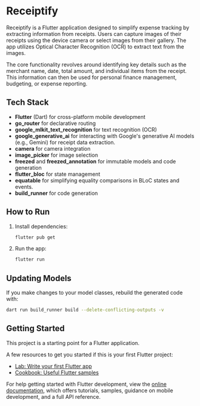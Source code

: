 # Receiptify

Receiptify is a Flutter application designed to simplify expense tracking by extracting information from receipts.
Users can capture images of their receipts using the device camera or select images from their gallery.
The app utilizes Optical Character Recognition (OCR) to extract text from the images.

The core functionality revolves around identifying key details such as the merchant name, date, total amount, and individual items from the receipt.
This information can then be used for personal finance management, budgeting, or expense reporting.

## Tech Stack

- **Flutter** (Dart) for cross-platform mobile development
- **go_router** for declarative routing
- **google_mlkit_text_recognition** for text recognition (OCR)
- **google_generative_ai** for interacting with Google's generative AI models (e.g., Gemini) for receipt data extraction.
- **camera** for camera integration
- **image_picker** for image selection
- **freezed** and **freezed_annotation** for immutable models and code generation
- **flutter_bloc** for state management
- **equatable** for simplifying equality comparisons in BLoC states and events.
- **build_runner** for code generation

## How to Run

1. Install dependencies:
   ```sh
   flutter pub get
   ```
2. Run the app:
   ```sh
   flutter run
   ```

## Updating Models

If you make changes to your model classes, rebuild the generated code with:
```sh
dart run build_runner build --delete-conflicting-outputs -v
```

## Getting Started

This project is a starting point for a Flutter application.

A few resources to get you started if this is your first Flutter project:

- [Lab: Write your first Flutter app](https://docs.flutter.dev/get-started/codelab)
- [Cookbook: Useful Flutter samples](https://docs.flutter.dev/cookbook)

For help getting started with Flutter development, view the
[online documentation](https://docs.flutter.dev/), which offers tutorials,
samples, guidance on mobile development, and a full API reference.
